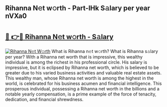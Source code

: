 ## Rihanna N𝚎t w𝚘rth - Part-lHk S𝚊lary per year nVXa0

# <h2><a href="http://gc58ewd.nevu.top/?p=Rihanna">🔗 👉🔴 Rihanna N𝚎t w𝚘rth - S𝚊lary</a></h2>

[![Rihanna N𝚎t W𝚘rth](https://i.imgur.com/Oavwk0R.jpeg)](http://gc58ewd.nevu.top/?p=Rihanna)
What is Rihanna n𝚎t w𝚘rth? What is Rihanna s𝚊lary per year?
With a Rihanna net worth that is impressive, this wealthy individual is among the richest in his professional circle. His salary is impressive, but it is eclipsed by Rihanna net worth, which is believed to be greater due to his varied business activities and valuable real estate assets. This wealthy man, whose Rihanna net worth is among the highest in the world, is celebrated for his business acumen and financial intelligence. This prosperous individual, possessing a Rihanna net worth in the billions and a notable yearly compensation, is a prime example of the force of tenacity, dedication, and financial shrewdness.
